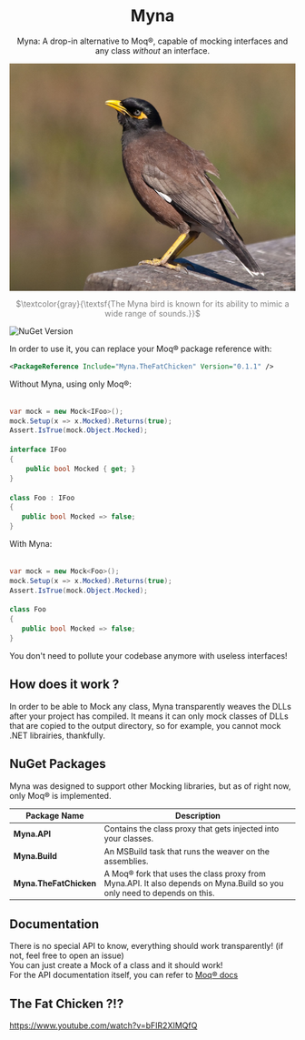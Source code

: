 <h1 align="center">
	Myna
</h1>
<p align="center">
Myna: A drop-in alternative to Moq®️, capable of mocking interfaces and any class <i>without</i> an interface.
</p>

<div align="center">
<img align="center" src="assets/myna.jpg" height="400" />
</div>
<p align="center" style="color: gray">
$\textcolor{gray}{\textsf{The Myna bird is known for its ability to mimic a wide range of sounds.}}$
</p>

![NuGet Version](https://img.shields.io/nuget/v/Myna.TheFatChicken)

In order to use it, you can replace your Moq®️ package reference with:

```xml
<PackageReference Include="Myna.TheFatChicken" Version="0.1.1" />
```

Without Myna, using only Moq®️:
```csharp

var mock = new Mock<IFoo>();
mock.Setup(x => x.Mocked).Returns(true);
Assert.IsTrue(mock.Object.Mocked);

interface IFoo
{
    public bool Mocked { get; }
}

class Foo : IFoo
{
   public bool Mocked => false;
}
```

With Myna:
```csharp

var mock = new Mock<Foo>();
mock.Setup(x => x.Mocked).Returns(true);
Assert.IsTrue(mock.Object.Mocked);

class Foo
{
   public bool Mocked => false;
}
```
You don't need to pollute your codebase anymore with useless interfaces!

## How does it work ?

In order to be able to Mock any class, Myna transparently weaves the DLLs after your project has compiled.
It means it can only mock classes of DLLs that are copied to the output directory, so for example, you cannot mock .NET librairies, thankfully.

## NuGet Packages
Myna was designed to support other Mocking libraries, but as of right now, only Moq®️ is implemented.


| Package Name         | Description                                                                                   |
|----------------------|-----------------------------------------------------------------------------------------------|
| **Myna.API**         | Contains the class proxy that gets injected into your classes.      |
| **Myna.Build**       | An MSBuild task that runs the weaver on the assemblies.  |
| **Myna.TheFatChicken** | A Moq®️ fork that uses the class proxy from Myna.API. It also depends on Myna.Build so you only need to depends on this. |

## Documentation

There is no special API to know, everything should work transparently! (if not, feel free to open an issue)  
You can just create a Mock of a class and it should work!  
For the API documentation itself, you can refer to [Moq®️ docs](https://github.com/devlooped/moq/wiki)

## The Fat Chicken ?!?
https://www.youtube.com/watch?v=bFIR2XIMQfQ


